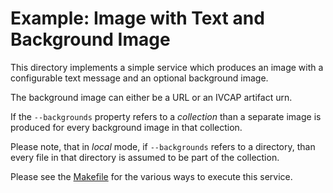 # Example: Image with Text and Background Image

This directory implements a simple service which produces
an image with a configurable text message and an optional
background image.

The background image can either be a URL or an IVCAP artifact urn.

If the `--backgrounds` property refers to a _collection_ than a
separate image is produced for every background image in that
collection.

Please note, that in _local_ mode, if `--backgrounds` refers to
a directory, than every file in that directory is assumed to be
part of the collection.

Please see the [Makefile](./Makefile) for the various ways to
execute this service.
